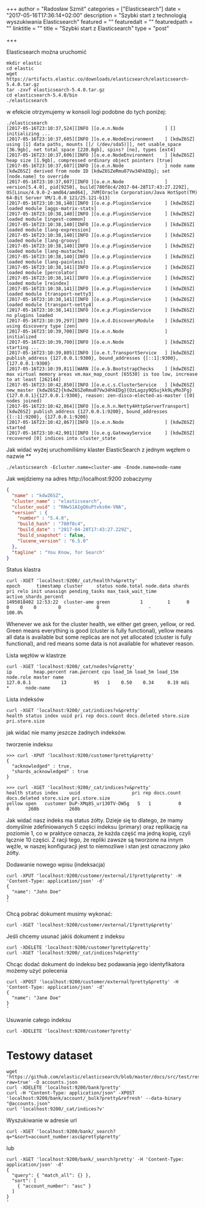+++
author = "Radosław Szmit"
categories = ["Elasticsearch"]
date = "2017-05-16T17:36:14+02:00"
description = "Szybki start z technologią wyszukiwania Elasticsearch"
featured = ""
featuredalt = ""
featuredpath = ""
linktitle = ""
title = "Szybki start z Elasticsearch"
type = "post"

+++

Elasticsearch można uruchomić 

~~~shell
mkdir elastic
cd elastic
wget https://artifacts.elastic.co/downloads/elasticsearch/elasticsearch-5.4.0.tar.gz
tar -zxvf elasticsearch-5.4.0.tar.gz
cd elasticsearch-5.4.0/bin
./elasticsearch
~~~

w efekcie otrzymujemy w konsoli logi podobne do tych poniżej:

~~~shell
./elasticsearch
[2017-05-16T23:10:37,524][INFO ][o.e.n.Node               ] [] initializing ...
[2017-05-16T23:10:37,605][INFO ][o.e.e.NodeEnvironment    ] [kdwZ6SZ] using [1] data paths, mounts [[/ (/dev/sda5)]], net usable_space [36.9gb], net total_space [220.8gb], spins? [no], types [ext4]
[2017-05-16T23:10:37,606][INFO ][o.e.e.NodeEnvironment    ] [kdwZ6SZ] heap size [1.9gb], compressed ordinary object pointers [true]
[2017-05-16T23:10:37,607][INFO ][o.e.n.Node               ] node name [kdwZ6SZ] derived from node ID [kdwZ6SZeRmu07Vw34hkEDg]; set [node.name] to override
[2017-05-16T23:10:37,607][INFO ][o.e.n.Node               ] version[5.4.0], pid[9250], build[780f8c4/2017-04-28T17:43:27.229Z], OS[Linux/4.9.0-2-amd64/amd64], JVM[Oracle Corporation/Java HotSpot(TM) 64-Bit Server VM/1.8.0_121/25.121-b13]
[2017-05-16T23:10:38,140][INFO ][o.e.p.PluginsService     ] [kdwZ6SZ] loaded module [aggs-matrix-stats]
[2017-05-16T23:10:38,140][INFO ][o.e.p.PluginsService     ] [kdwZ6SZ] loaded module [ingest-common]
[2017-05-16T23:10:38,140][INFO ][o.e.p.PluginsService     ] [kdwZ6SZ] loaded module [lang-expression]
[2017-05-16T23:10:38,140][INFO ][o.e.p.PluginsService     ] [kdwZ6SZ] loaded module [lang-groovy]
[2017-05-16T23:10:38,140][INFO ][o.e.p.PluginsService     ] [kdwZ6SZ] loaded module [lang-mustache]
[2017-05-16T23:10:38,140][INFO ][o.e.p.PluginsService     ] [kdwZ6SZ] loaded module [lang-painless]
[2017-05-16T23:10:38,141][INFO ][o.e.p.PluginsService     ] [kdwZ6SZ] loaded module [percolator]
[2017-05-16T23:10:38,141][INFO ][o.e.p.PluginsService     ] [kdwZ6SZ] loaded module [reindex]
[2017-05-16T23:10:38,141][INFO ][o.e.p.PluginsService     ] [kdwZ6SZ] loaded module [transport-netty3]
[2017-05-16T23:10:38,141][INFO ][o.e.p.PluginsService     ] [kdwZ6SZ] loaded module [transport-netty4]
[2017-05-16T23:10:38,141][INFO ][o.e.p.PluginsService     ] [kdwZ6SZ] no plugins loaded
[2017-05-16T23:10:39,297][INFO ][o.e.d.DiscoveryModule    ] [kdwZ6SZ] using discovery type [zen]
[2017-05-16T23:10:39,700][INFO ][o.e.n.Node               ] initialized
[2017-05-16T23:10:39,700][INFO ][o.e.n.Node               ] [kdwZ6SZ] starting ...
[2017-05-16T23:10:39,805][INFO ][o.e.t.TransportService   ] [kdwZ6SZ] publish_address {127.0.0.1:9300}, bound_addresses {[::1]:9300}, {127.0.0.1:9300}
[2017-05-16T23:10:39,811][WARN ][o.e.b.BootstrapChecks    ] [kdwZ6SZ] max virtual memory areas vm.max_map_count [65530] is too low, increase to at least [262144]
[2017-05-16T23:10:42,850][INFO ][o.e.c.s.ClusterService   ] [kdwZ6SZ] new_master {kdwZ6SZ}{kdwZ6SZeRmu07Vw34hkEDg}{OzLagzy9QSujkk9LyMo3Fg}{127.0.0.1}{127.0.0.1:9300}, reason: zen-disco-elected-as-master ([0] nodes joined)
[2017-05-16T23:10:42,864][INFO ][o.e.h.n.Netty4HttpServerTransport] [kdwZ6SZ] publish_address {127.0.0.1:9200}, bound_addresses {[::1]:9200}, {127.0.0.1:9200}
[2017-05-16T23:10:42,867][INFO ][o.e.n.Node               ] [kdwZ6SZ] started
[2017-05-16T23:10:42,901][INFO ][o.e.g.GatewayService     ] [kdwZ6SZ] recovered [0] indices into cluster_state
~~~

Jak widać wyżej uruchomiliśmy klaster ElasticSearch z jednym węzłem o nazwie **

~~~shell
./elasticsearch -Ecluster.name=cluster-ame -Enode.name=node-name
~~~

Jak wejdziemy na adres http://localhost:9200 zobaczymy 

~~~json
{
  "name" : "kdwZ6SZ",
  "cluster_name" : "elasticsearch",
  "cluster_uuid" : "RNwS1AIgQ6uPtvks6m-VNA",
  "version" : {
    "number" : "5.4.0",
    "build_hash" : "780f8c4",
    "build_date" : "2017-04-28T17:43:27.229Z",
    "build_snapshot" : false,
    "lucene_version" : "6.5.0"
  },
  "tagline" : "You Know, for Search"
}
~~~


Status klastra
~~~shell
curl -XGET 'localhost:9200/_cat/health?v&pretty'
epoch      timestamp cluster     status node.total node.data shards pri relo init unassign pending_tasks max_task_wait_time active_shards_percent
1495018402 12:53:22  cluster-ame green           1         1      0   0    0    0        0             0                  -                100.0%
~~~

Whenever we ask for the cluster health, we either get green, yellow, or red. Green means everything is good (cluster is fully functional), yellow means all data is available but some replicas are not yet allocated (cluster is fully functional), and red means some data is not available for whatever reason.

Lista węzłów w klastrze
~~~shell
curl -XGET 'localhost:9200/_cat/nodes?v&pretty'
ip        heap.percent ram.percent cpu load_1m load_5m load_15m node.role master name
127.0.0.1           13          95   1    0.50    0.34     0.19 mdi       *      node-name

~~~


Lista indeksów
~~~shell
curl -XGET 'localhost:9200/_cat/indices?v&pretty'
health status index uuid pri rep docs.count docs.deleted store.size pri.store.size
~~~
jak widać nie mamy jeszcze żadnych indeksów.

tworzenie indeksu
~~~shell
>>> curl -XPUT 'localhost:9200/customer?pretty&pretty'
{
  "acknowledged" : true,
  "shards_acknowledged" : true
}

>>> curl -XGET 'localhost:9200/_cat/indices?v&pretty'                                                                         
health status index    uuid                   pri rep docs.count docs.deleted store.size pri.store.size                                                                                 
yellow open   customer DuP-XMq8S_ur130TV-DW5g   5   1          0            0       260b           260b 
~~~

Jak widać nasz indeks ma status żółty. Dzieje się to dlatego, że mamy domyślnie zdefiniowanych 5 części indeksu (primary) oraz replikację na poziomie 1, co w praktyce oznacza, że każda część ma jedną kopię, czyli łącznie 10 części. Z racji tego, że repliki zawsze są tworzone na innym węźle, w naszej konfiguracji jest to niemozliwe i stan jest oznaczony jako żółty.

Dodawanie nowego wpisu (indeksacja)
~~~shell
curl -XPUT 'localhost:9200/customer/external/1?pretty&pretty' -H 'Content-Type: application/json' -d'
{
  "name": "John Doe"
}
'
~~~

Chcą pobrać dokument musimy wykonać:
~~~shell
curl -XGET 'localhost:9200/customer/external/1?pretty&pretty'
~~~

Jeśli chcemy usunać jakiś dokument z indeksu
~~~shell
curl -XDELETE 'localhost:9200/customer?pretty&pretty'
curl -XGET 'localhost:9200/_cat/indices?v&pretty'
~~~

Chcąc dodać dokument do indeksu bez podawania jego identyfikatora możemy użyć polecenia
~~~shell
curl -XPOST 'localhost:9200/customer/external?pretty&pretty' -H 'Content-Type: application/json' -d'
{
  "name": "Jane Doe"
}
'
~~~

Usuwanie całego indeksu
~~~shell
curl -XDELETE 'localhost:9200/customer?pretty'
~~~



# Testowy dataset

~~~shell
wget 'https://github.com/elastic/elasticsearch/blob/master/docs/src/test/resources/accounts.json?raw=true' -O accounts.json
curl -XDELETE 'localhost:9200/bank?pretty'
curl -H "Content-Type: application/json" -XPOST 'localhost:9200/bank/account/_bulk?pretty&refresh' --data-binary "@accounts.json"
curl 'localhost:9200/_cat/indices?v'
~~~


Wyszukiwanie w adresie url
~~~shell
curl -XGET 'localhost:9200/bank/_search?q=*&sort=account_number:asc&pretty&pretty'
~~~

lub
~~~shell
curl -XGET 'localhost:9200/bank/_search?pretty' -H 'Content-Type: application/json' -d'
{
  "query": { "match_all": {} },
  "sort": [
    { "account_number": "asc" }
  ]
}
'
~~~

~~~shell
~~~

~~~shell
~~~

~~~shell
~~~

~~~shell
~~~

~~~shell
~~~

~~~shell
~~~

~~~shell
~~~

~~~shell
~~~